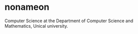 # nonameon
Computer Science at the Department of Computer Science and Mathematics, Unical university. 
